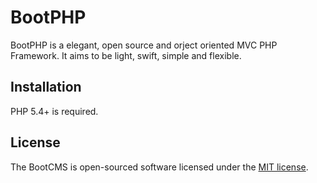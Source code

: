 # BootPHP

BootPHP is a elegant, open source and orject oriented MVC PHP Framework. It aims to be light, swift, simple and flexible.

## Installation 

PHP 5.4+ is required.

## License

The BootCMS is open-sourced software licensed under the [MIT license](https://github.com/kilofox/bootcms/blob/master/LICENSE).
